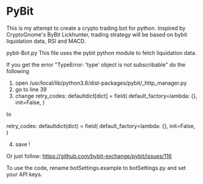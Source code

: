 # PyBit
This is my attempt to create a crypto trading bot for python.
Inspired by CryptoGnome's ByBit Lickhunter, trading strategy will be based on bybit liquidation data, RSI and MACD.

pybit-Bot.py
This file uses the pybit python module to fetch liquidation data.

If you get the error "TypeError: 'type' object is not subscribable" do the following
1. open /usr/local/lib/python3.8/dist-packages/pybit/_http_manager.py
2. go to line 39
3. change
retry_codes: defaultdict[dict] = field(
        default_factory=lambda: {},
        init=False,
    )

to

retry_codes: defaultdict(dict) = field(
        default_factory=lambda: {},
        init=False,
    )

4. save !



Or just follow: https://github.com/bybit-exchange/pybit/issues/116


To use the code, rename botSettings.example to botSettings.py and set your API keys.